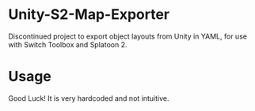 # Unity-S2-Map-Exporter
Discontinued project to export object layouts from Unity in YAML, for use with Switch Toolbox and Splatoon 2.

# Usage
Good Luck! It is very hardcoded and not intuitive.
